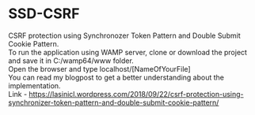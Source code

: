# SSD-CSRF

CSRF protection using Synchronozer Token Pattern and Double Submit Cookie Pattern.<br/>
To run the application using WAMP server, clone or download the project and save it in C:/wamp64/www folder.<br/>
Open the browser and type localhost/[NameOfYourFile]<br/>
You can read my blogpost to get a better understanding about the implementation.<br/>
Link - https://lasinicl.wordpress.com/2018/09/22/csrf-protection-using-synchronizer-token-pattern-and-double-submit-cookie-pattern/
